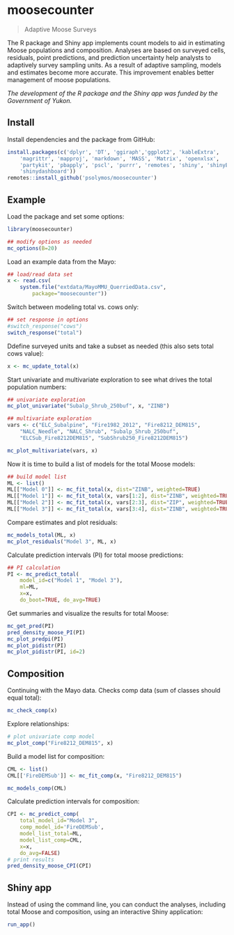 # moosecounter

> Adaptive Moose Surveys

The R package and Shiny app
implements count models to aid in estimating Moose populations
and composition. Analyses are based on surveyed cells,
residuals, point predictions, and prediction uncertainty
help analysts to adaptively survey sampling units.
As a result of adaptive sampling, models and estimates
become more accurate. This improvement enables
better management of moose populations.

_The development of the R package and the Shiny app was funded
by the Government of Yukon._

## Install

Install dependencies and the package from GitHub:

```R
install.packages(c('dplyr', 'DT', 'ggiraph','ggplot2', 'kableExtra',
    'magrittr', 'mapproj', 'markdown', 'MASS', 'Matrix', 'openxlsx',
    'partykit', 'pbapply', 'pscl', 'purrr', 'remotes', 'shiny', 'shinyBS',
    'shinydashboard'))
remotes::install_github('psolymos/moosecounter')
```

## Example

Load the package and set some options:

```R
library(moosecounter)

## modify options as needed
mc_options(B=20)
```

Load an example data from the Mayo:

```R
## load/read data set
x <- read.csv(
    system.file("extdata/MayoMMU_QuerriedData.csv", 
        package="moosecounter"))
```

Switch between modeling total vs. cows only:

```R
## set response in options
#switch_response("cows")
switch_response("total")
```

Ddefine surveyed units and take a subset as needed
(this also sets total cows value):

```R
x <- mc_update_total(x)
```

Start univariate and multivariate exploration to see what drives
the total population numbers:

```R
## univariate exploration
mc_plot_univariate("Subalp_Shrub_250buf", x, "ZINB")

## multivariate exploration
vars <- c("ELC_Subalpine", "Fire1982_2012", "Fire8212_DEM815",
    "NALC_Needle", "NALC_Shrub", "Subalp_Shrub_250buf",
    "ELCSub_Fire8212DEM815", "SubShrub250_Fire8212DEM815")

mc_plot_multivariate(vars, x)
```

Now it is time to build a list of models for the total Moose models:

```R
## build model list
ML <- list()
ML[["Model 0"]] <- mc_fit_total(x, dist="ZINB", weighted=TRUE)
ML[["Model 1"]] <- mc_fit_total(x, vars[1:2], dist="ZINB", weighted=TRUE)
ML[["Model 2"]] <- mc_fit_total(x, vars[2:3], dist="ZIP", weighted=TRUE)
ML[["Model 3"]] <- mc_fit_total(x, vars[3:4], dist="ZINB", weighted=TRUE)
```

Compare estimates and plot residuals:

```R
mc_models_total(ML, x)
mc_plot_residuals("Model 3", ML, x)
```

Calculate prediction intervals (PI) for total moose predictions:

```R
## PI calculation
PI <- mc_predict_total(
    model_id=c("Model 1", "Model 3"),
    ml=ML,
    x=x,
    do_boot=TRUE, do_avg=TRUE)
```

Get summaries and visualize the results for total Moose:

```R
mc_get_pred(PI)
pred_density_moose_PI(PI)
mc_plot_predpi(PI)
mc_plot_pidistr(PI)
mc_plot_pidistr(PI, id=2)
```

## Composition

Continuing with the Mayo data.
Checks comp data (sum of classes should equal total):

```R
mc_check_comp(x)
```

Explore relationships:

```R
# plot univariate comp model
mc_plot_comp("Fire8212_DEM815", x)
```

Build a model list for composition:

```R
CML <- list()
CML[['FireDEMSub']] <- mc_fit_comp(x, "Fire8212_DEM815")

mc_models_comp(CML)
```

Calculate prediction intervals for composition:

```R
CPI <- mc_predict_comp(
    total_model_id="Model 3",
    comp_model_id='FireDEMSub',
    model_list_total=ML,
    model_list_comp=CML,
    x=x,
    do_avg=FALSE)
# print results
pred_density_moose_CPI(CPI)
```

## Shiny app

Instead of using the command line, you can conduct the analyses,
including total Moose and composition, using an interactive
Shiny application:

```R
run_app()
```
